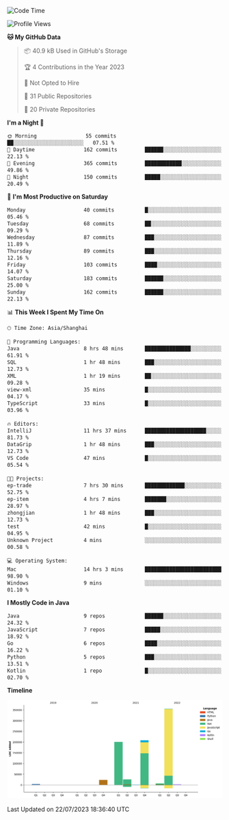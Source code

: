 <!--START_SECTION:waka-->
![Code Time](http://img.shields.io/badge/Code%20Time-1%2C970%20hrs%2021%20mins-blue)

![Profile Views](http://img.shields.io/badge/Profile%20Views-0-blue)

**🐱 My GitHub Data** 

> 📦 40.9 kB Used in GitHub's Storage 
 > 
> 🏆 4 Contributions in the Year 2023
 > 
> 🚫 Not Opted to Hire
 > 
> 📜 31 Public Repositories 
 > 
> 🔑 20 Private Repositories 
 > 
**I'm a Night 🦉** 

```text
🌞 Morning                55 commits          ██░░░░░░░░░░░░░░░░░░░░░░░   07.51 % 
🌆 Daytime                162 commits         ██████░░░░░░░░░░░░░░░░░░░   22.13 % 
🌃 Evening                365 commits         ████████████░░░░░░░░░░░░░   49.86 % 
🌙 Night                  150 commits         █████░░░░░░░░░░░░░░░░░░░░   20.49 % 
```
📅 **I'm Most Productive on Saturday** 

```text
Monday                   40 commits          █░░░░░░░░░░░░░░░░░░░░░░░░   05.46 % 
Tuesday                  68 commits          ██░░░░░░░░░░░░░░░░░░░░░░░   09.29 % 
Wednesday                87 commits          ███░░░░░░░░░░░░░░░░░░░░░░   11.89 % 
Thursday                 89 commits          ███░░░░░░░░░░░░░░░░░░░░░░   12.16 % 
Friday                   103 commits         ████░░░░░░░░░░░░░░░░░░░░░   14.07 % 
Saturday                 183 commits         ██████░░░░░░░░░░░░░░░░░░░   25.00 % 
Sunday                   162 commits         ██████░░░░░░░░░░░░░░░░░░░   22.13 % 
```


📊 **This Week I Spent My Time On** 

```text
🕑︎ Time Zone: Asia/Shanghai

💬 Programming Languages: 
Java                     8 hrs 48 mins       ███████████████░░░░░░░░░░   61.91 % 
SQL                      1 hr 48 mins        ███░░░░░░░░░░░░░░░░░░░░░░   12.73 % 
XML                      1 hr 19 mins        ██░░░░░░░░░░░░░░░░░░░░░░░   09.28 % 
view-xml                 35 mins             █░░░░░░░░░░░░░░░░░░░░░░░░   04.17 % 
TypeScript               33 mins             █░░░░░░░░░░░░░░░░░░░░░░░░   03.96 % 

🔥 Editors: 
IntelliJ                 11 hrs 37 mins      ████████████████████░░░░░   81.73 % 
DataGrip                 1 hr 48 mins        ███░░░░░░░░░░░░░░░░░░░░░░   12.73 % 
VS Code                  47 mins             █░░░░░░░░░░░░░░░░░░░░░░░░   05.54 % 

🐱‍💻 Projects: 
ep-trade                 7 hrs 30 mins       █████████████░░░░░░░░░░░░   52.75 % 
ep-item                  4 hrs 7 mins        ███████░░░░░░░░░░░░░░░░░░   28.97 % 
zhongjian                1 hr 48 mins        ███░░░░░░░░░░░░░░░░░░░░░░   12.73 % 
test                     42 mins             █░░░░░░░░░░░░░░░░░░░░░░░░   04.95 % 
Unknown Project          4 mins              ░░░░░░░░░░░░░░░░░░░░░░░░░   00.58 % 

💻 Operating System: 
Mac                      14 hrs 3 mins       █████████████████████████   98.90 % 
Windows                  9 mins              ░░░░░░░░░░░░░░░░░░░░░░░░░   01.10 % 
```

**I Mostly Code in Java** 

```text
Java                     9 repos             ██████░░░░░░░░░░░░░░░░░░░   24.32 % 
JavaScript               7 repos             █████░░░░░░░░░░░░░░░░░░░░   18.92 % 
Go                       6 repos             ████░░░░░░░░░░░░░░░░░░░░░   16.22 % 
Python                   5 repos             ███░░░░░░░░░░░░░░░░░░░░░░   13.51 % 
Kotlin                   1 repo              █░░░░░░░░░░░░░░░░░░░░░░░░   02.70 % 
```



**Timeline**

![Lines of Code chart](https://raw.githubusercontent.com/youtiaoguagua/youtiaoguagua/master/assets/bar_graph.png)


 Last Updated on 22/07/2023 18:36:40 UTC
<!--END_SECTION:waka-->